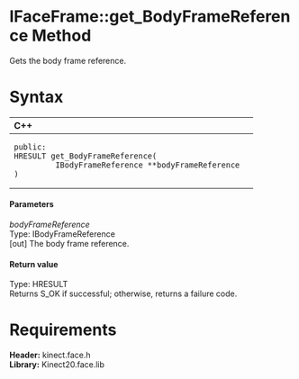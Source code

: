 IFaceFrame::get\_BodyFrameReference Method  
==========================================  

Gets the body frame reference. <span id="syntaxSection"></span>

Syntax  
======  

<table>
<colgroup>
<col width="100%" />
</colgroup>
<thead>
<tr class="header">
<th align="left">C++</th>
</tr>
</thead>
<tbody>
<tr class="odd">
<td align="left"><pre><code>public:  
HRESULT get_BodyFrameReference(  
         IBodyFrameReference **bodyFrameReference  
)</code></pre></td>
</tr>
</tbody>
</table>

<span id="ID4EG"></span>
#### Parameters  

*bodyFrameReference*    
Type: IBodyFrameReference  
[out] The body frame reference.  

<span id="ID4EP"></span>
#### Return value  

Type: HRESULT  
Returns S\_OK if successful; otherwise, returns a failure code.  

<span id="requirements"></span>

Requirements  
============  

**Header:** kinect.face.h  
**Library:** Kinect20.face.lib  



<!--Please do not edit the data in the comment block below.-->
<!--
TOCTitle : get_BodyFrameReference Method
RLTitle : IFaceFrame::get_BodyFrameReference Method
KeywordK : get_BodyFrameReference method
KeywordK : IFaceFrame::get_BodyFrameReference method
KeywordF : IFaceFrame::get_BodyFrameReference
KeywordF : get_BodyFrameReference
KeywordF : Microsoft.Kinect.face.IFaceFrame.get_BodyFrameReference(IBodyFrameReference@)
KeywordA : M:Microsoft.Kinect.face.IFaceFrame.get_BodyFrameReference(IBodyFrameReference@)
AssetID : M:Microsoft.Kinect.face.IFaceFrame.get_BodyFrameReference(IBodyFrameReference@)
Locale : en-us
CommunityContent : 1
APIType : Managed
APILocation : 
APIName : Microsoft.Kinect.face.IFaceFrame::get_BodyFrameReference
TargetOS : Windows
TopicType : kbSyntax
DevLang : C++
DocSet : K4Wv2
ProjType : K4Wv2Proj
Technology : Kinect for Windows
Product : Kinect for Windows SDK v2
productversion : 20
-->
